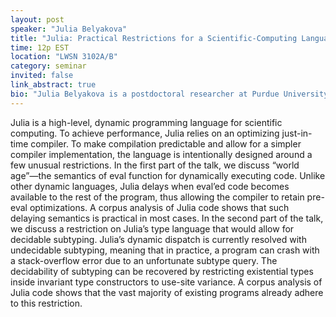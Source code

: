 ```yaml
---
layout: post
speaker: "Julia Belyakova"
title: "Julia: Practical Restrictions for a Scientific-Computing Language"
time: 12p EST
location: "LWSN 3102A/B"
category: seminar
invited: false
link_abstract: true
bio: "Julia Belyakova is a postdoctoral researcher at Purdue University, working with Suresh Jagannathan. Julia received her PhD at Northeastern University, where she worked with Jan Vitek on formalizing various aspects of the Julia language."
---
```

Julia is a high-level, dynamic programming language for scientific computing. To achieve performance, Julia relies on an optimizing just-in-time compiler. To make compilation predictable and allow for a simpler compiler implementation, the language is intentionally designed around a few unusual restrictions.
In the first part of the talk, we discuss “world age”—the semantics of eval function for dynamically executing code. Unlike other dynamic languages, Julia delays when eval’ed code becomes available to the rest of the program, thus allowing the compiler to retain pre-eval optimizations. A corpus analysis of Julia code shows that such delaying semantics is practical in most cases.
In the second part of the talk, we discuss a restriction on Julia’s type language that would allow for decidable subtyping. Julia’s dynamic dispatch is currently resolved with undecidable subtyping, meaning that in practice, a program can crash with a stack-overflow error due to an unfortunate subtype query. The decidability of subtyping can be recovered by restricting existential types inside invariant type constructors to use-site variance. A corpus analysis of Julia code shows that the vast majority of existing programs already adhere to this restriction.
